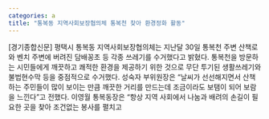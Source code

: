 ```yaml
---
categories: a
title: "통복동 지역사회보장협의체 통복천 찾아 환경정화 활동"
---
```

[경기종합신문] 평택시 통복동 지역사회보장협의체는 지난달 30일 통복천 주변 산책로와 벤치 주변에 버려진 담배꽁초 등 각종 쓰레기를 수거했다고 밝혔다. 통복천을 방문하는 시민들에게 깨끗하고 쾌적한 환경을 제공하기 위한 것으로 무단 투기된 생활쓰레기와 불법현수막 등을 중점적으로 수거했다. 성숙자 부위원장은 “날씨가 선선해지면서 산책하는 주민들이 많이 보이는 만큼 깨끗한 거리를 만드는데 조금이라도 보탬이 되어 보람을 느낀다”고 전했다. 이영월 통복동장은 “항상 지역 사회에서 나눔과 배려의 손길이 필요한 곳을 찾아 조건없는 봉사를 펼치고